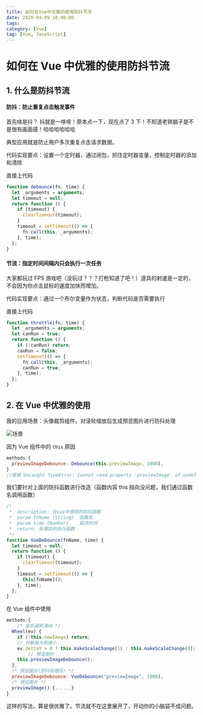 ```yaml
---
title: 如何在Vue中优雅的使用防抖节流
date: 2020-04-09 18:40:00
tags:
category: [Vue]
tag: [Vue, JavaScript]
---
```


# 如何在 Vue 中优雅的使用防抖节流

## 1. 什么是防抖节流

#### 防抖：防止重复点击触发事件

首先啥是抖？ 抖就是一哆嗦！原本点一下，现在点了 3 下！不知道老铁脑子是不是很有画面感！哈哈哈哈哈哈

典型应用就是防止用户多次重复点击请求数据。

代码实现要点：设置一个定时器，通过闭包，抓住定时器变量，控制定时器的添加和清除

直接上代码

```js
function debounce(fn, time) {
  let _arguments = arguments;
  let timeout = null;
  return function () {
    if (timeout) {
      clearTimeout(timeout);
    }
    timeout = setTimeout(() => {
      fn.call(this, _arguments);
    }, time);
  };
}
```

#### 节流：指定时间间隔内只会执行一次任务

大家都玩过 FPS 游戏吧（没玩过？？？打枪知道了吧！）道具的射速是一定的，不会因为你点击鼠标的速度加快而增加。

代码实现要点：通过一个布尔变量作为状态，判断代码是否需要执行

直接上代码

```js
function throttle(fn, time) {
  let _arguments = arguments;
  let canRun = true;
  return function () {
    if (!canRun) return;
    canRun = false;
    setTimeout(() => {
      fn.call(this, _arguments);
      canRun = true;
    }, time);
  };
}
```

## 2. 在 Vue 中优雅的使用

我的应用场景：头像裁剪组件，对滚轮缩放后生成预览图片进行防抖处理

![场景](/img/vue/touxiang.gif)

因为 Vue 组件中的 `this` 原因

```js
methods:{
  previewImageDebounce: Debounce(this.previewImage, 1000),
}
//报错 Uncaught TypeError: Cannot read property 'previewImage' of undefined
```

我们要针对上面的防抖函数进行改造（函数内容 this 指向没问题，我们通过函数名调用函数）

```javascript
/*
 *  description: 在vue中使用的防抖函数
 *  param fnName {String}  函数名
 *  param time {Number}    延迟时间
 *  return: 处理后的执行函数
 */
function VueDebounce(fnName, time) {
  let timeout = null;
  return function () {
    if (timeout) {
      clearTimeout(timeout);
    }
    timeout = setTimeout(() => {
      this[fnName]();
    }, time);
  };
}
```

在 Vue 组件中使用

```javascript
methods:{
    /* 监听滚轮滑动 */
  Wheel(ev) {
    if (!this.newImage) return;
    // 判断放大和缩小
    ev.deltaY > 0 ? this.makeScaleChange(1) : this.makeScaleChange(0);
		// 预览图片
    this.previewImageDebounce();
  },
  /* 预览图片(防抖处理后) */
  previewImageDebounce: VueDebounce("previewImage", 1000),
  /* 预览图片 */
  previewImage() {......}
}
```

这样的写法，算是很优雅了。节流就不在这里展开了，开动你的小脑袋不成问题。
